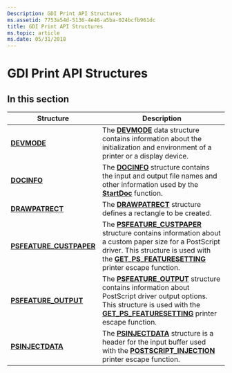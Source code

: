 ```yaml
---
Description: GDI Print API Structures
ms.assetid: 7753a54d-5136-4e46-a5ba-024bcfb961dc
title: GDI Print API Structures
ms.topic: article
ms.date: 05/31/2018
---
```


# GDI Print API Structures

## In this section



| Structure                                                      | Description                                                                                                                                                                                                                                                            |
|----------------------------------------------------------------|------------------------------------------------------------------------------------------------------------------------------------------------------------------------------------------------------------------------------------------------------------------------|
| [**DEVMODE**](/windows/win32/api/wingdi/ns-wingdi-devmodea)<br/>                          | The [**DEVMODE**](https://docs.microsoft.com/windows/win32/api/wingdi/ns-wingdi-devmodea) data structure contains information about the initialization and environment of a printer or a display device. <br/>                                                                                                              |
| [**DOCINFO**](/windows/desktop/api/Wingdi/ns-wingdi-docinfoa)<br/>                          | The [**DOCINFO**](https://docs.microsoft.com/windows/desktop/api/wingdi/ns-wingdi-docinfoa) structure contains the input and output file names and other information used by the [**StartDoc**](/windows/desktop/api/Wingdi/nf-wingdi-startdoca) function.<br/>                                                                                                  |
| [**DRAWPATRECT**](/windows/desktop/api/Wingdi/ns-wingdi-drawpatrect)<br/>                  | The [**DRAWPATRECT**](https://docs.microsoft.com/windows/desktop/api/wingdi/ns-wingdi-drawpatrect) structure defines a rectangle to be created.<br/>                                                                                                                                                                         |
| [**PSFEATURE\_CUSTPAPER**](/windows/desktop/api/Wingdi/ns-wingdi-psfeature_custpaper)<br/> | The [**PSFEATURE\_CUSTPAPER**](https://docs.microsoft.com/windows/desktop/api/wingdi/ns-wingdi-psfeature_custpaper) structure contains information about a custom paper size for a PostScript driver. This structure is used with the [**GET\_PS\_FEATURESETTING**](https://msdn.microsoft.com/library/Dd144954(v=VS.85).aspx) printer escape function.<br/> |
| [**PSFEATURE\_OUTPUT**](/windows/desktop/api/Wingdi/ns-wingdi-psfeature_output)<br/>       | The [**PSFEATURE\_OUTPUT**](https://docs.microsoft.com/windows/desktop/api/wingdi/ns-wingdi-psfeature_output) structure contains information about PostScript driver output options. This structure is used with the [**GET\_PS\_FEATURESETTING**](https://msdn.microsoft.com/library/Dd144954(v=VS.85).aspx) printer escape function.<br/>                  |
| [**PSINJECTDATA**](/windows/desktop/api/Wingdi/ns-wingdi-psinjectdata)<br/>                | The [**PSINJECTDATA**](https://docs.microsoft.com/windows/desktop/api/wingdi/ns-wingdi-psinjectdata) structure is a header for the input buffer used with the [**POSTSCRIPT\_INJECTION**](https://msdn.microsoft.com/library/Dd162830(v=VS.85).aspx) printer escape function.<br/>                                                                            |



 

 

 





